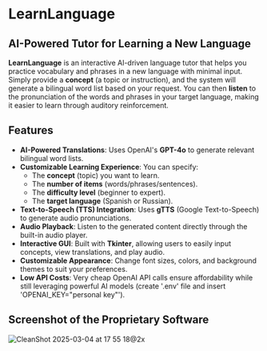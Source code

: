 # LearnLanguage

## AI-Powered Tutor for Learning a New Language

**LearnLanguage** is an interactive AI-driven language tutor that helps you practice vocabulary and phrases in a new language with minimal input. Simply provide a **concept** (a topic or instruction), and the system will generate a bilingual word list based on your request. You can then **listen** to the pronunciation of the words and phrases in your target language, making it easier to learn through auditory reinforcement.

## Features

- **AI-Powered Translations**: Uses OpenAI's **GPT-4o** to generate relevant bilingual word lists.
- **Customizable Learning Experience**: You can specify:
  - The **concept** (topic) you want to learn.
  - The **number of items** (words/phrases/sentences).
  - The **difficulty level** (beginner to expert).
  - The **target language** (Spanish or Russian).
- **Text-to-Speech (TTS) Integration**: Uses **gTTS** (Google Text-to-Speech) to generate audio pronunciations.
- **Audio Playback**: Listen to the generated content directly through the built-in audio player.
- **Interactive GUI**: Built with **Tkinter**, allowing users to easily input concepts, view translations, and play audio.
- **Customizable Appearance**: Change font sizes, colors, and background themes to suit your preferences.
- **Low API Costs**: Very cheap OpenAI API calls ensure affordability while still leveraging powerful AI models (create '.env' file and insert 'OPENAI_KEY="personal key"').

## Screenshot of the Proprietary Software
![CleanShot 2025-03-04 at 17 55 18@2x](https://github.com/user-attachments/assets/0d245389-4506-442e-925d-9d01284611d5)
